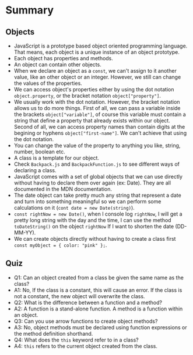 # Summary

## Objects

- JavaScript is a prototype based object oriented programming language. That means, each object is a unique instance of an object prototype.
- Each object has properties and methods.
- An object can contain other objects.
- When we declare an object as a `const`, we can't assign to it another value, like an other object or an integer. However, we still can change the values of the properties.
- We can access object's properties either by using the dot notation `object.property`, or the bracket notation `object["property"]`.
- We usually work with the dot notation. However, the bracket notation allows us to do more things. First of all, we can pass a variable inside the brackets `object["variable"]`, of course this variable must contain a string that define a property that already exists within our object. Second of all, we can access property names than contain digits at the begining or hyphens `object["first-name"]`. We can't achieve that using the dot notation.
- You can change the value of the property to anything you like, string, number, boolean etc.
- A class is a template for our object.
- Check `Backpack.js` and `BackpackFunction.js` to see different ways of declaring a class.
- JavaScript comes with a set of global objects that we can use directly without having to declare them over again (ex: Date). They are all documented in the MDN documentation.
- The date object can take pretty much any string that represent a date and turn into something meaningful so we can perform some calculations on it (`cont date = new Date(string)`).
- `const rightNow = new Date()`, when I console log `rightNow`, I will get a pretty long string with the day and the time, I can use the method `toDateString()` on the object `rightNow` If I want to shorten the date (DD-MM-YY).
- We can create objects directly without having to create a class first `const myObject = { color: "pink" };`.

## Quiz

- Q1: Can an object created from a class be given the same name as the class?
- A1: No, If the class is a constant, this will cause an error. If the class is not a constant, the new object will overwrite the class.
- Q2: What is the difference between a function and a method?
- A2: A function is a stand-alone function. A method is a function within an object.
- Q3: Can you use arrow functions to create object methods?
- A3: No, object methods must be declared using function expressions or the method definition shorthand.
- Q4: What does the `this` keyword refer to in a class?
- A4: `this` refers to the current object created from the class.
